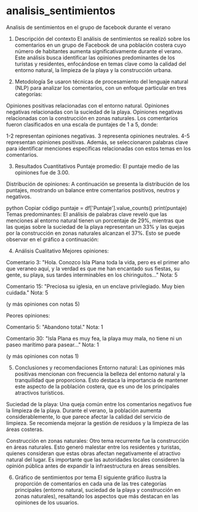# analisis_sentimientos

Analisis de sentimientos en el grupo de facebook durante el verano


1. Descripción del contexto
El análisis de sentimientos se realizó sobre los comentarios en un grupo de Facebook de una población costera cuyo número de habitantes aumenta significativamente durante el verano. Este análisis busca identificar las opiniones predominantes de los turistas y residentes, enfocándose en temas clave como la calidad del entorno natural, la limpieza de la playa y la construcción urbana.

2. Metodología
Se usaron técnicas de procesamiento del lenguaje natural (NLP) para analizar los comentarios, con un enfoque particular en tres categorías:

Opiniones positivas relacionadas con el entorno natural.
Opiniones negativas relacionadas con la suciedad de la playa.
Opiniones negativas relacionadas con la construcción en zonas naturales.
Los comentarios fueron clasificados en una escala de puntajes de 1 a 5, donde:

1-2 representan opiniones negativas.
3 representa opiniones neutrales.
4-5 representan opiniones positivas.
Además, se seleccionaron palabras clave para identificar menciones específicas relacionadas con estos temas en los comentarios.

3. Resultados Cuantitativos
Puntaje promedio: El puntaje medio de las opiniones fue de 3.00.

Distribución de opiniones: A continuación se presenta la distribución de los puntajes, mostrando un balance entre comentarios positivos, neutros y negativos.

python
Copiar código
puntaje = df['Puntaje'].value_counts()
print(puntaje)
Temas predominantes: El análisis de palabras clave reveló que las menciones al entorno natural tienen un porcentaje de 29%, mientras que las quejas sobre la suciedad de la playa representan un 33% y las quejas por la construcción en zonas naturales alcanzan el 37%. Esto se puede observar en el gráfico a continuación:


4. Análisis Cualitativo
Mejores opiniones:

Comentario 3: "Hola. Conozco Isla Plana toda la vida, pero es el primer año que veraneo aquí, y la verdad es que me han encantado sus fiestas, su gente, su playa, sus tardes interminables en los chiringuitos..."
Nota: 5

Comentario 15: "Preciosa su iglesia, en un enclave privilegiado. Muy bien cuidada."
Nota: 5

(y más opiniones con notas 5)

Peores opiniones:

Comentario 5: "Abandono total."
Nota: 1

Comentario 30: "Isla Plana es muy fea, la playa muy mala, no tiene ni un paseo marítimo para pasear..."
Nota: 1

(y más opiniones con notas 1)

5. Conclusiones y recomendaciones
Entorno natural: Las opiniones más positivas mencionan con frecuencia la belleza del entorno natural y la tranquilidad que proporciona. Esto destaca la importancia de mantener este aspecto de la población costera, que es uno de los principales atractivos turísticos.

Suciedad de la playa: Una queja común entre los comentarios negativos fue la limpieza de la playa. Durante el verano, la población aumenta considerablemente, lo que parece afectar la calidad del servicio de limpieza. Se recomienda mejorar la gestión de residuos y la limpieza de las áreas costeras.

Construcción en zonas naturales: Otro tema recurrente fue la construcción en áreas naturales. Esto generó malestar entre los residentes y turistas, quienes consideran que estas obras afectan negativamente el atractivo natural del lugar. Es importante que las autoridades locales consideren la opinión pública antes de expandir la infraestructura en áreas sensibles.

6. Gráfico de sentimientos por tema
El siguiente gráfico ilustra la proporción de comentarios en cada una de las tres categorías principales (entorno natural, suciedad de la playa y construcción en zonas naturales), resaltando los aspectos que más destacan en las opiniones de los usuarios.


